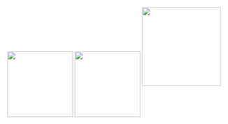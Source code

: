 <div align="center">
  <img align="center" height="150px" src="https://github-stats.nya-wsl.com/api?username=SHDocter&include_all_commits=true&count_private-true&custom_title=SHDocter%20Stats&show_icons=true&line_height=25&count_private=true&show_owner&hide_border=true&locale=cn&theme=buefy" />
  <img align="center" height="150px" src="https://github-stats.nya-wsl.com/api?username=SHDocter&include_all_commits=true&count_private-true&custom_title=SHDocter%20Stats&show_icons=true&line_height=25&count_private=true&show_owner&hide_border=true&locale=ja&theme=buefy" />
<!--  <img align="center" height="150px" src="https://github-stats-nine-omega.vercel.app/api?username=SHDocter&include_all_commits=true&count_private-true&custom_title=SHDocter%20Stats&show_icons=true&line_height=25&count_private=true&show_owner&hide_border=true&locale=en&theme=buefy" />
  <img align="center" height="150px" src="https://github-stats.nya-wsl.com/api/top-langs/?username=SHDocter&layout=compact&langs_count=10&theme=buefy&hide_border=true" /> -->
  <img height="180px" src="https://github-readme-stats.vercel.app/api/top-langs/?username=SHDocter&layout=compact&langs_count=6&text_color=70bed9&icon_color=fff&title_color=efb752&bg_color=white&theme=graywhite" />
</div>

